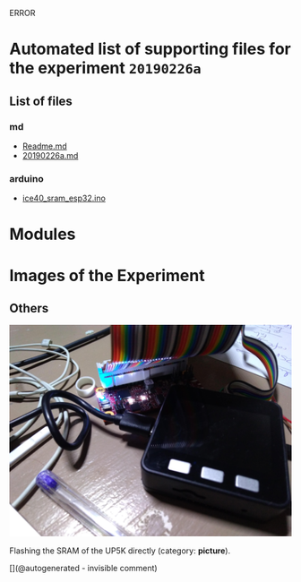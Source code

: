ERROR

# Automated list of supporting files for the __experiment `20190226a`__

## List of files

### md

* [Readme.md](/matty/20190226a/Readme.md)
* [20190226a.md](/us-draindump/exp/20190226a.md)


### arduino

* [ice40_sram_esp32.ino](/matty/20190226a/ice40_sram_esp32.ino)





# Modules





# Images of the Experiment

## Others

![](/matty/20190226a/P_20190226_210103.jpg)

Flashing the SRAM of the UP5K directly (category: __picture__).










[](@autogenerated - invisible comment)